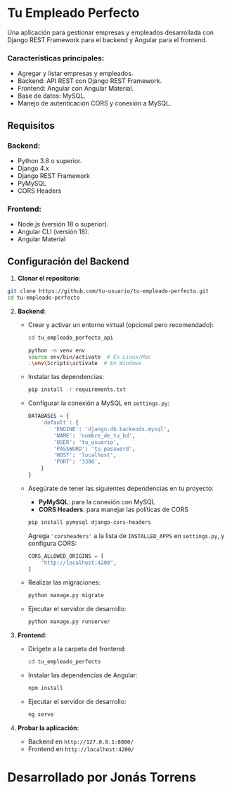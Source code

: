 # Tu Empleado Perfecto

Una aplicación para gestionar empresas y empleados desarrollada con Django REST Framework para el backend y Angular para el frontend.

### Características principales:
- Agregar y listar empresas y empleados.
- Backend: API REST con Django REST Framework.
- Frontend: Angular con Angular Material.
- Base de datos: MySQL.
- Manejo de autenticación CORS y conexión a MySQL.

## Requisitos

### Backend:
- Python 3.8 o superior.
- Django 4.x
- Django REST Framework
- PyMySQL
- CORS Headers

### Frontend:
- Node.js (versión 18 o superior).
- Angular CLI (versión 18).
- Angular Material

## Configuración del Backend

1. **Clonar el repositorio**:

```bash
git clone https://github.com/tu-usuario/tu-empleado-perfecto.git
cd tu-empleado-perfecto
```

2. **Backend**:
   - Crear y activar un entorno virtual (opcional pero recomendado):
     
     ```bash
     cd tu_empleado_perfecto_api
     ```

     ```bash
     python -m venv env
     source env/bin/activate  # En Linux/Mac
     .\env\Scripts\activate  # En Windows
     ```

   - Instalar las dependencias:

     ```bash
     pip install -r requirements.txt
     ```

   - Configurar la conexión a MySQL en `settings.py`:

     ```python
     DATABASES = {
         'default': {
             'ENGINE': 'django.db.backends.mysql',
             'NAME': 'nombre_de_tu_bd',
             'USER': 'tu_usuario',
             'PASSWORD': 'tu_password',
             'HOST': 'localhost',
             'PORT': '3306',
         }
     }
     ```

   - Asegúrate de tener las siguientes dependencias en tu proyecto:
     - **PyMySQL**: para la conexión con MySQL
     - **CORS Headers**: para manejar las políticas de CORS
     
     ```bash
     pip install pymysql django-cors-headers
     ```

     Agrega `'corsheaders'` a la lista de `INSTALLED_APPS` en `settings.py`, y configura CORS:
     ```python
     CORS_ALLOWED_ORIGINS = [
         "http://localhost:4200",
     ]
     ```

   - Realizar las migraciones:

     ```bash
     python manage.py migrate
     ```

   - Ejecutar el servidor de desarrollo:

     ```bash
     python manage.py runserver
     ```

3. **Frontend**:
   - Dirígete a la carpeta del frontend:
   
     ```bash
     cd tu_empleado_perfecto
     ```

   - Instalar las dependencias de Angular:

     ```bash
     npm install
     ```

   - Ejecutar el servidor de desarrollo:

     ```bash
     ng serve
     ```

4. **Probar la aplicación**:
   - Backend en `http://127.0.0.1:8000/`
   - Frontend en `http://localhost:4200/`

# Desarrollado por Jonás Torrens